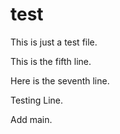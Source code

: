 # test

This is just a test file.

This is the fifth line.

Here is the seventh line.

Testing Line.

Add main.
